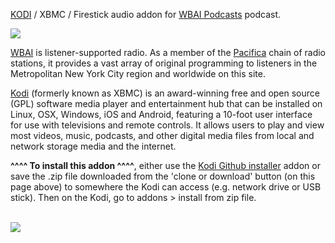 <a href="kodi.tv">KODI<a> / XBMC / Firestick audio addon for <a href="www.wbai.org">WBAI Podcasts</a> podcast.<br>

<img src="https://www.wbai.org/assets/header-logo-small.jpg"><br>

<a href="www.wbai.org">WBAI</a> is listener-supported radio. As a member of the <a href="https://pacifica.org/">Pacifica</a> chain of radio stations, it provides a vast array of original programming to listeners in the Metropolitan New York City region and worldwide on this site.

<a href="www.kodi.tv">Kodi</a> (formerly known as XBMC) is an award-winning free and open source (GPL) software media player and entertainment hub that can be installed on Linux, OSX, Windows, iOS and Android, featuring a 10-foot user interface for use with televisions and remote controls. It allows users to play and view most videos, music, podcasts, and other digital media files from local and network storage media and the internet.<br>

<b>^^^^ To install this addon ^^^^</b>, either use the <a href="https://www.tvaddons.co/github-browser-kodi/">Kodi Github installer</a> addon or save the .zip file downloaded from the 'clone or download' button (on this page above) to somewhere the Kodi can access (e.g. network drive or USB stick). Then on the Kodi, go to addons > install from zip file.<br>

<br><a href="http://www.kodi.tv"><img src="https://kodi.tv/sites/default/files/page/field_image/about--devices.jpg">
